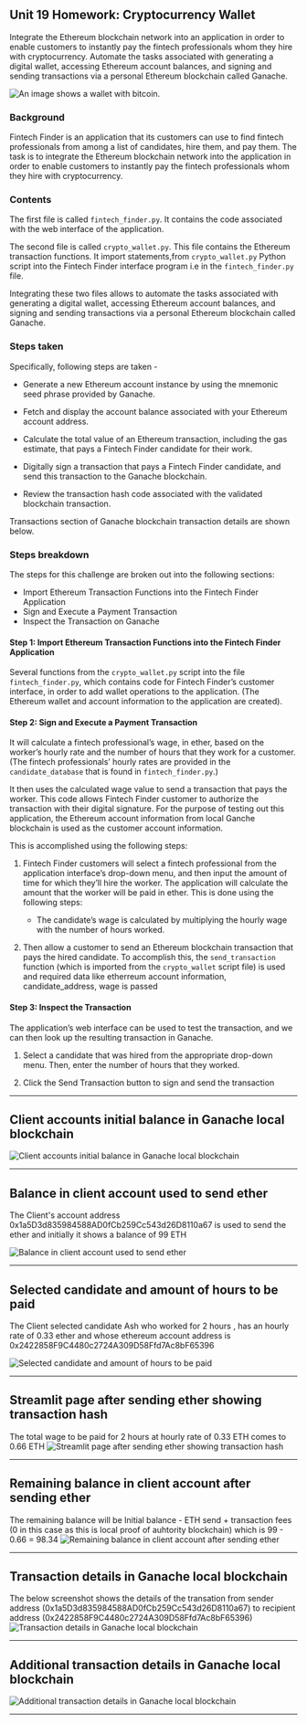 ## Unit 19 Homework: Cryptocurrency Wallet
Integrate the Ethereum blockchain network into an application in order to enable  customers to instantly pay the fintech professionals whom they hire with cryptocurrency.   Automate the tasks associated with generating a digital wallet, accessing Ethereum account balances, and signing and sending transactions via a personal Ethereum blockchain called Ganache.



![An image shows a wallet with bitcoin.](Images/19-4-challenge-image.png)

### Background

Fintech Finder is an application that its customers can use to find fintech professionals from among a list of candidates, hire them, and pay them. The task is to integrate the Ethereum blockchain network into the application in order to enable  customers to instantly pay the fintech professionals whom they hire with cryptocurrency.


### Contents

The first file is called `fintech_finder.py`. It contains the code associated with the web interface of the application. 

The second file is called `crypto_wallet.py`. This file contains the Ethereum transaction functions. It import statements,from  `crypto_wallet.py` Python script into the Fintech Finder interface program i.e in the `fintech_finder.py` file.

Integrating these two files allows to automate the tasks associated with generating a digital wallet, accessing Ethereum account balances, and signing and sending transactions via a personal Ethereum blockchain called Ganache.


### Steps taken

Specifically, following steps are taken -

* Generate a new Ethereum account instance by using the mnemonic seed phrase provided by Ganache.

* Fetch and display the account balance associated with your Ethereum account address.

* Calculate the total value of an Ethereum transaction, including the gas estimate, that pays a Fintech Finder candidate for their work.

* Digitally sign a transaction that pays a Fintech Finder candidate, and send this transaction to the Ganache blockchain.

* Review the transaction hash code associated with the validated blockchain transaction.

Transactions section of Ganache blockchain transaction details are shown below.

### Steps breakdown

The steps for this challenge are broken out into the following sections:

* Import Ethereum Transaction Functions into the Fintech Finder Application
* Sign and Execute a Payment Transaction
* Inspect the Transaction on Ganache

#### Step 1: Import Ethereum Transaction Functions into the Fintech Finder Application

Several functions from the `crypto_wallet.py` script into the file `fintech_finder.py`, which contains code for Fintech Finder’s customer interface, in order to add wallet operations to the application. (The Ethereum wallet and account information to the application are created).


#### Step 2: Sign and Execute a Payment Transaction

It will calculate a fintech professional’s wage, in ether, based on the worker’s hourly rate and the number of hours that they work for a customer. (The fintech professionals’ hourly rates are provided in the `candidate_database` that is found in `fintech_finder.py`.)

It then uses the calculated wage value to send a transaction that pays the worker. This code allows Fintech Finder customer to authorize the transaction with their digital signature. For the purpose of testing out this application, the Ethereum account information from local Ganche blockchain is used as the customer account information.

This is accomplished using  the following steps:

1. Fintech Finder customers will select a fintech professional from the application interface’s drop-down menu, and then input the amount of time for which they’ll hire the worker. The application will calculate the amount that the worker will be paid in ether.  This is done using the following steps:

    * The candidate’s wage is calculated by multiplying the hourly wage with the number of hours worked. 


2. Then allow a customer to send an Ethereum blockchain transaction that pays the hired candidate. To accomplish this, the `send_transaction` function (which is imported from the `crypto_wallet` script file) is used and required data like etherreum account information, candidate_address, wage is passed

#### Step 3: Inspect the Transaction

The application’s web interface can be used to test the transaction, and we can then look up the resulting transaction in Ganache. 

1. Select a candidate that was hired from the appropriate drop-down menu. Then, enter the number of hours that they worked. 

2. Click the Send Transaction button to sign and send the transaction

---

## Client accounts initial balance in Ganache local blockchain
![Client accounts initial balance in Ganache local blockchain](Images/Ganache_Accounts_Initial_1.png)

---
## Balance in client account used to send ether
The Client's account address 0x1a5D3d835984588AD0fCb259Cc543d26D8110a67 is used to send the ether and initially it shows a balance of 99 ETH

![Balance in client account used to send ether](Images/ClientAccountInitialBalance_2.png)

---
## Selected candidate and amount of hours to be paid
The Client selected candidate Ash who worked for 2 hours , has an hourly rate of 0.33 ether and whose ethereum account address is  0x2422858F9C4480c2724A309D58Ffd7Ac8bF65396 

![Selected candidate and amount of hours to be paid ](Images/SelectedCandidateAndHours2_1.png)

---
## Streamlit page after sending ether showing transaction hash
The total wage to be paid for 2 hours at hourly rate of 0.33 ETH comes to 0.66 ETH
![Streamlit page after sending ether showing transaction hash](Images/SendTransactionsRecipient_3.png)

---
## Remaining balance in client account after sending ether
The remaining balance will be Initial balance - ETH send + transaction fees (0 in this case as this is local proof of auhtority blockchain) which is 99 - 0.66 = 98.34
![Remaining balance in client account after sending ether](Images/ClientAccountBalanceAfterSendingEther_4.png)

---
## Transaction details in Ganache local blockchain
The below screenshot shows the details of the transation from sender address (0x1a5D3d835984588AD0fCb259Cc543d26D8110a67) to recipient address (0x2422858F9C4480c2724A309D58Ffd7Ac8bF65396)
![Transaction details in Ganache local blockchain](Images/TransactionDetails1_5.png)

---
## Additional transaction details in Ganache local blockchain
![Additional transaction details in Ganache local blockchain](Images/TransactionDetails2_6.png)


---
